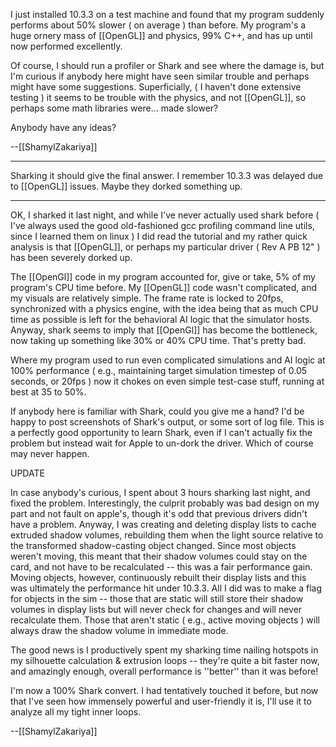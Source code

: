 

I just installed 10.3.3 on a test machine and found that my program suddenly performs about 50% slower ( on average ) than before. My program's a huge ornery mass of [[OpenGL]] and physics, 99% C++, and has up until now performed excellently.

Of course, I should run a profiler or Shark and see where the damage is, but I'm curious if anybody here might have seen similar trouble and perhaps might have some suggestions. Superficially, ( I haven't done extensive testing ) it seems to be trouble with the physics, and not [[OpenGL]], so perhaps some math libraries were... made slower?

Anybody have any ideas?

--[[ShamylZakariya]]

----

Sharking it should give the final answer.  I remember 10.3.3 was delayed due to [[OpenGL]] issues.  Maybe they dorked something up.

----

OK, I sharked it last night, and while I've never actually used shark before ( I've always used the good old-fashioned gcc profiling command line utils, since I learned them on linux ) I did read the tutorial and my rather quick analysis is that [[OpenGL]], or perhaps my particular driver ( Rev A PB 12" ) has been severely dorked up.

The [[OpenGl]] code in my program accounted for, give or take, 5% of my program's CPU time before. My [[OpenGL]] code wasn't complicated, and my visuals are relatively simple. The frame rate is locked to 20fps, synchronized with a physics engine, with the idea being that as much CPU time as possible is left for the behavioral AI logic that the simulator hosts. Anyway, shark seems to imply that [[OpenGl]] has become the bottleneck, now taking up something like 30% or 40% CPU time. That's pretty bad. 

Where my program used to run even complicated simulations and AI logic at 100% performance ( e.g., maintaining target simulation timestep of 0.05 seconds, or 20fps  ) now it chokes on even simple test-case stuff, running at best at 35 to 50%.

If anybody here is familiar with Shark, could you give me a hand? I'd be happy to post screenshots of Shark's output, or some sort of log file. This is a perfectly good opportunity to learn Shark, even if I can't actually fix the problem but instead wait for Apple to un-dork the driver. Which of course may never happen.

UPDATE

In case anybody's curious, I spent about 3 hours sharking last night, and fixed the problem. Interestingly, the culprit probably was bad design on my part and not fault on apple's, though it's odd that previous drivers didn't have a problem. Anyway, I was creating and deleting display lists to cache extruded shadow volumes, rebuilding them when the light source relative to the transformed shadow-casting object changed. Since most objects weren't moving, this meant that their shadow volumes could stay on the card, and not have to be recalculated -- this was a fair performance gain. Moving objects,  however, continuously rebuilt their display lists and this was ultimately the performance hit under 10.3.3. All I did was to make a flag for objects in the sim -- those that are static will still store their shadow volumes in display lists but will never check for changes and will never recalculate them. Those that aren't static ( e.g., active moving objects ) will always draw the shadow volume in immediate mode.

The good news is I productively spent my sharking time nailing hotspots in my silhouette calculation & extrusion loops -- they're quite a bit faster now, and amazingly enough, overall performance is ''better'' than it was before!

I'm now a 100% Shark convert. I had tentatively touched it before, but now that I've seen how immensely powerful and user-friendly it is, I'll use it to analyze all my tight inner loops.

--[[ShamylZakariya]]